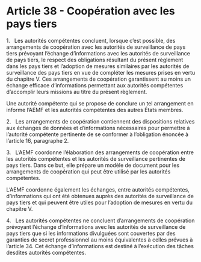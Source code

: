 # Article 38 - Coopération avec les pays tiers


1.   Les autorités compétentes concluent, lorsque c’est possible, des arrangements de coopération avec les autorités de surveillance de pays tiers prévoyant l’échange d’informations avec les autorités de surveillance de pays tiers, le respect des obligations résultant du présent règlement dans les pays tiers et l’adoption de mesures similaires par les autorités de surveillance des pays tiers en vue de compléter les mesures prises en vertu du chapitre V. Ces arrangements de coopération garantissent au moins un échange efficace d’informations permettant aux autorités compétentes d’accomplir leurs missions au titre du présent règlement.

Une autorité compétente qui se propose de conclure un tel arrangement en informe l’AEMF et les autorités compétentes des autres États membres.

2.   Les arrangements de coopération contiennent des dispositions relatives aux échanges de données et d’informations nécessaires pour permettre à l’autorité compétente pertinente de se conformer à l’obligation énoncée à l’article 16, paragraphe 2.

3.   L’AEMF coordonne l’élaboration des arrangements de coopération entre les autorités compétentes et les autorités de surveillance pertinentes de pays tiers. Dans ce but, elle prépare un modèle de document pour les arrangements de coopération qui peut être utilisé par les autorités compétentes.

L’AEMF coordonne également les échanges, entre autorités compétentes, d’informations qui ont été obtenues auprès des autorités de surveillance de pays tiers et qui peuvent être utiles pour l’adoption de mesures en vertu du chapitre V.

4.   Les autorités compétentes ne concluent d’arrangements de coopération prévoyant l’échange d’informations avec les autorités de surveillance de pays tiers que si les informations divulguées sont couvertes par des garanties de secret professionnel au moins équivalentes à celles prévues à l’article 34. Cet échange d’informations est destiné à l’exécution des tâches desdites autorités compétentes.
